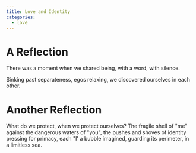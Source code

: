 ```yaml
---
title: Love and Identity
categories:
  - love
---
```


# A Reflection

There was a moment
when we shared being,
with a word,
with silence.

Sinking past separateness,
egos relaxing,
we discovered ourselves
in each other.

# Another Reflection

What do we protect,
when we protect ourselves?
The fragile shell of "me"
against the dangerous waters of "you",
the pushes and shoves of identity
pressing for primacy,
each "I' a bubble imagined,
guarding its perimeter,
in a limitless sea.
